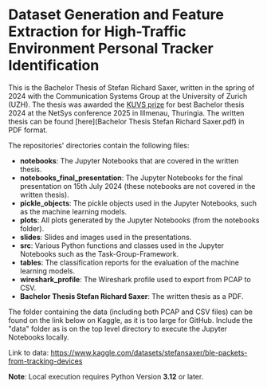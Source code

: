 # Dataset Generation and Feature Extraction for High-Traffic Environment Personal Tracker Identification

This is the Bachelor Thesis of Stefan Richard Saxer, written in the spring of 2024 with the Communication Systems Group at the University of Zurich (UZH). The thesis was awarded the [KUVS prize](https://kuvs.de/netsys/2025/program) for best Bachelor thesis 2024 at the NetSys conference 2025 in Illmenau, Thuringia. The written thesis can be found [here](Bachelor Thesis Stefan Richard Saxer.pdf) in PDF format.  

The repositories' directories contain the following files:
- **notebooks**: The Jupyter Notebooks that are covered in the written thesis.
- **notebooks_final_presentation**: The Jupyter Notebooks for the final presentation on 15th July 2024 (these notebooks are not covered in the written thesis).
- **pickle_objects**: The pickle objects used in the Jupyter Notebooks, such as the machine learning models.
- **plots**: All plots generated by the Jupyter Notebooks (from the notebooks folder).
- **slides**: Slides and images used in the presentations.
- **src**: Various Python functions and classes used in the Jupyter Notebooks such as the Task-Group-Framework.
- **tables**: The classification reports for the evaluation of the machine learning models.
- **wireshark_profile**: The Wireshark profile used to export from PCAP to CSV.
- **Bachelor Thesis Stefan Richard Saxer**: The written thesis as a PDF. 


The folder containing the data (including both PCAP and CSV files) can be found on the link below on Kaggle, as it is too large for GitHub. Include the "data" folder as is on the top level directory to execute the Jupyter Notebooks locally. 

Link to data: https://www.kaggle.com/datasets/stefansaxer/ble-packets-from-tracking-devices

**Note**: Local execution requires Python Version **3.12** or later. 



